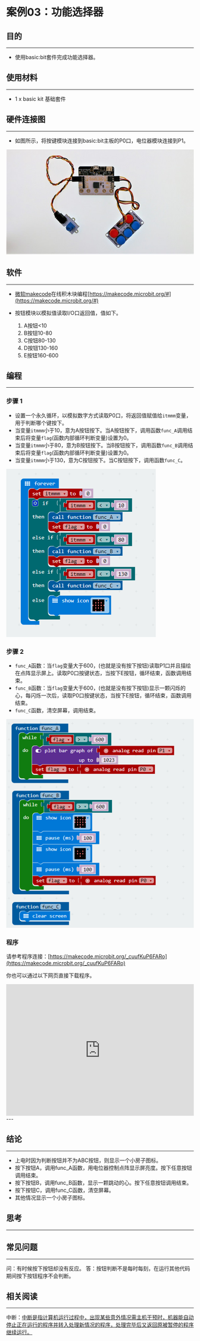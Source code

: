 # 案例03：功能选择器

## 目的
---

- 使用basic:bit套件完成功能选择器。

## 使用材料
---

- 1 x basic kit 基础套件



## 硬件连接图
---

- 如图所示，将按键模块连接到basic:bit主板的P0口，电位器模块连接到P1。

![](./images/F9hvl7u.jpg)

## 软件
---
- [微软makecode](https://makecode.microbit.org/#)在线积木块编程[https://makecode.microbit.org/#](https://makecode.microbit.org/#)

- 按钮模块以模拟值读取I/O口返回值，值如下。
	1. A按钮<10
	2. B按钮10-80
	3. C按钮80-130
	4. D按钮130-160
	5. E按钮160-600

## 编程
---
### 步骤 1

- 设置一个永久循环，以模拟数字方式读取P0口，将返回值赋值给`itmmm`变量，用于判断哪个键按下。
- 当变量`itmmm`小于10，意为A按钮按下。当A按钮按下，调用函数`func_A`调用结束后将变量`flag`(函数内部循环判断变量)设置为0。
- 当变量`itmmm`小于80，意为B按钮按下。当B按钮按下，调用函数`func_B`调用结束后将变量`flag`(函数内部循环判断变量)设置为0。
- 当变量`itmmm`小于130，意为C按钮按下。当C按钮按下，调用函数`func_C`。

![](./images/2lRCpIO.png)

### 步骤 2

- `func_A`函数：当`flag`变量大于600，(也就是没有按下按钮)读取P1口并且描绘在点阵显示屏上。读取P0口按键状态，当按下E按钮，循环结束，函数调用结束。
- `func_B`函数：当`flag`变量大于600，(也就是没有按下按钮)显示一颗闪烁的心，每闪烁一次后，读取P0口按键状态，当按下E按钮，循环结束，函数调用结束。
- `func_C`函数，清空屏幕，调用结束。


![](./images/HpH2rIY.png)

### 程序

请参考程序连接：[https://makecode.microbit.org/_cuufKuP6FARo](https://makecode.microbit.org/_cuufKuP6FARo)

你也可以通过以下网页直接下载程序。

<div style="position:relative;height:0;padding-bottom:70%;overflow:hidden;"><iframe style="position:absolute;top:0;left:0;width:100%;height:100%;" src="https://makecode.microbit.org/#pub:_cuufKuP6FARo" frameborder="0" sandbox="allow-popups allow-forms allow-scripts allow-same-origin"></iframe></div>  
---


## 结论
---

- 上电时因为判断按钮并不为ABC按钮，则显示一个小房子图标。
- 按下按钮A，调用func_A函数，用电位器控制点阵显示屏亮度。按下任意按钮调用结束。
- 按下按钮B，调用func_B函数，显示一颗跳动的心。按下任意按钮调用结束。
- 按下按钮C，调用func_C函数，清空屏幕。
- 其他情况显示一个小房子图标。


## 思考
---


## 常见问题
---
问：有时候按下按钮却没有反应。
答：按钮判断不是每时每刻，在运行其他代码期间按下按钮程序不会判断。

## 相关阅读  
---

中断：[中断是指计算机运行过程中，出现某些意外情况需主机干预时，机器能自动停止正在运行的程序并转入处理新情况的程序，处理完毕后又返回原被暂停的程序继续运行。](https://baike.baidu.com/item/%E4%B8%AD%E6%96%AD/3933007)
